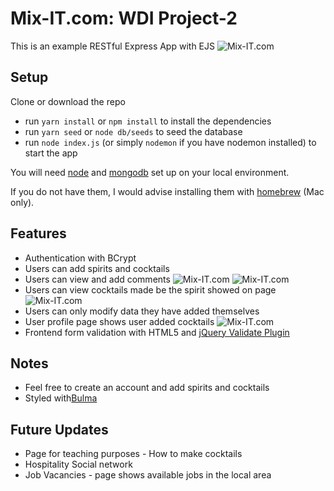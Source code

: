 # Mix-IT.com:  WDI Project-2

This is an example RESTful Express App with EJS
![Mix-IT.com](https://i.imgur.com/5fp6rPT.png)

## Setup

Clone or download the repo

- run `yarn install` or `npm install` to install the dependencies
- run `yarn seed` or `node db/seeds` to seed the database
- run `node index.js` (or simply `nodemon` if you have nodemon installed) to start the app

You will need [node](https://nodejs.org/) and [mongodb](https://www.mongodb.com/) set up on your local environment.

If you do not have them, I would advise installing them with [homebrew](https://brew.sh/) (Mac only).

## Features

- Authentication with BCrypt
- Users can add spirits and cocktails
- Users can view and add comments
![Mix-IT.com](https://i.imgur.com/5Coxx9O.png)
![Mix-IT.com](https://i.imgur.com/yl8i5QC.png)
- Users can view cocktails made be the spirit showed on page
![Mix-IT.com](https://i.imgur.com/ZeErXco.png)
- Users can only modify data they have added themselves
- User profile page shows user added cocktails
![Mix-IT.com](https://i.imgur.com/lZZsN6K.png)
- Frontend form validation with HTML5 and [jQuery Validate Plugin](https://jqueryvalidation.org/)

## Notes

- Feel free to create an account and add spirits and cocktails
- Styled with[Bulma](http://bulma.io/)

## Future Updates

- Page for teaching purposes - How to make cocktails
- Hospitality Social network
- Job Vacancies - page shows available jobs in the local area

